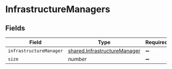 # InfrastructureManagers


## Fields

| Field                                                                               | Type                                                                                | Required                                                                            | Description                                                                         | Example                                                                             |
| ----------------------------------------------------------------------------------- | ----------------------------------------------------------------------------------- | ----------------------------------------------------------------------------------- | ----------------------------------------------------------------------------------- | ----------------------------------------------------------------------------------- |
| `infrastructureManager`                                                             | [shared.InfrastructureManager](../../../sdk/models/shared/infrastructuremanager.md) | :heavy_minus_sign:                                                                  | N/A                                                                                 |                                                                                     |
| `size`                                                                              | *number*                                                                            | :heavy_minus_sign:                                                                  | N/A                                                                                 | 1                                                                                   |